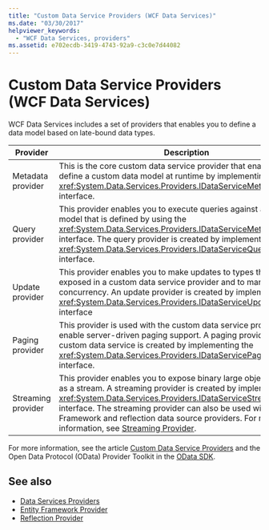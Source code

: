 ```yaml
---
title: "Custom Data Service Providers (WCF Data Services)"
ms.date: "03/30/2017"
helpviewer_keywords: 
  - "WCF Data Services, providers"
ms.assetid: e702ecdb-3419-4743-92a9-c3c0e7d44082
---
```

# Custom Data Service Providers (WCF Data Services)
WCF Data Services includes a set of providers that enables you to define a data model based on late-bound data types.  
  
|Provider|Description|  
|--------------|-----------------|  
|Metadata provider|This is the core custom data service provider that enables you to define a custom data model at runtime by implementing the <xref:System.Data.Services.Providers.IDataServiceMetadataProvider> interface.|  
|Query provider|This provider enables you to execute queries against a custom data model that is defined by using the <xref:System.Data.Services.Providers.IDataServiceMetadataProvider> interface. The query provider is created by implementing the <xref:System.Data.Services.Providers.IDataServiceQueryProvider> interface.|  
|Update provider|This provider enables you to make updates to types that are exposed in a custom data service provider and to manage concurrency. An update provider is created by implementing the <xref:System.Data.Services.Providers.IDataServiceUpdateProvider> interface|  
|Paging provider|This provider is used with the custom data service provider to enable server-driven paging support. A paging provider for a custom data service is created by implementing the <xref:System.Data.Services.Providers.IDataServicePagingProvider> interface.|  
|Streaming provider|This provider enables you to expose binary large object data types as a stream. A streaming provider is created by implementing the <xref:System.Data.Services.Providers.IDataServiceStreamProvider> interface. The streaming provider can also be used with Entity Framework and reflection data source providers. For more information, see [Streaming Provider](streaming-provider-wcf-data-services.md).|  
  
 For more information, see the article [Custom Data Service Providers](https://docs.microsoft.com/dotnet/framework/wcf/index) and the Open Data Protocol (OData) Provider Toolkit in the [OData SDK](https://www.odata.org/developers/odata-sdk/).  
  
## See also

- [Data Services Providers](data-services-providers-wcf-data-services.md)
- [Entity Framework Provider](entity-framework-provider-wcf-data-services.md)
- [Reflection Provider](reflection-provider-wcf-data-services.md)
